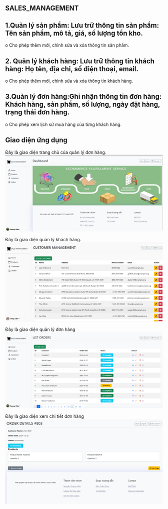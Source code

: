 ## SALES_MANAGEMENT

## 1.Quản lý sản phẩm: Lưu trữ thông tin sản phẩm: Tên sản phẩm, mô tả, giá, số lượng tồn kho.

o Cho phép thêm mới, chỉnh sửa và xóa thông tin sản phẩm.

## 2. Quản lý khách hàng: Lưu trữ thông tin khách hàng: Họ tên, địa chỉ, số điện thoại, email.

o Cho phép thêm mới, chỉnh sửa và xóa thông tin khách hàng.

## 3.Quản lý đơn hàng:Ghi nhận thông tin đơn hàng: Khách hàng, sản phẩm, số lượng, ngày đặt hàng, trạng thái đơn hàng.

o Cho phép xem lịch sử mua hàng của từng khách hàng.

## Giao diện ứng dụng

Đây là giao diện trang chủ của quản lý đơn hàng.
![Giao diện trang chủ](assets/images/GIAODIENTRANGCHU.png)

Đây là giao diện quản lý khách hàng.
![Giao diện khách hàng](assets/images/GIAODIENKHACHHANG.png)

Đây là giao diện quản lý đơn hàng
![Giao diện quản lý đơn hàng](assets/images/QUANLYDONHANG.png)

Đây là giao diện xem chi tiết đơn hàng
![Giao diện quản lý đơn hàng](assets/images/GIAODIENXEMCHITIETDONHANG.png)
